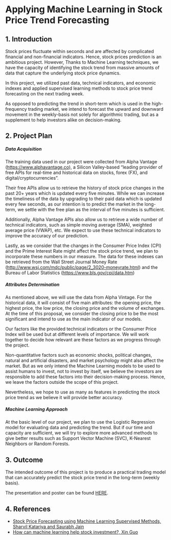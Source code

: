 # Applying Machine Learning in Stock Price Trend Forecasting

## 1. Introduction
Stock prices fluctuate within seconds and are affected by complicated financial and non-financial indicators. Hence, stock prices prediction is an ambitious project. However, Thanks to Machine Learning techniques, we have the capacity of identifying the stock trend from massive amounts of data that capture the underlying stock price dynamics. <br/>

In this project, we utilized past data, technical indicators, and economic indexes and applied supervised learning methods to stock price trend forecasting on the next trading week. <br/>

As opposed to predicting the trend in short-term which is used in the high-frequency trading market, we intend to forecast the upward and downward movement in the weekly-basis not solely for algorithmic trading, but as a supplement to help investors alike on decision-making.<br/>

## 2. Project Plan
##### Data Acquisition
  The training data used in our project were collected from Alpha Vantage (https://www.alphavantage.co), a Silicon Valley-based “leading provider of free APIs for real-time and historical data on stocks, forex (FX), and digital/cryptocurrencies”.<br/>
  
  Their free APIs allow us to retrieve the history of stock price changes in the past 20+ years which is updated every five minutes. While we can increase the timeliness of the data by upgrading to their paid data which is updated every few seconds, as our intention is to predict the market in the long-term, we settle with the free plan as the interval of five minutes is sufficient.<br/>
  
  Additionally, Alpha Vantage APIs also allow us to retrieve a wide number of technical indicators, such as simple moving average (SMA), weighted average price (VWAP), etc. We expect to use these technical indicators to improve the accuracy of our prediction.<br/>
  
  Lastly, as we consider that the changes in the Consumer Price Index (CPI) and the Prime Interest Rate might affect the stock price trend, we plan to incorporate these numbers in our measure. The data for these indexes can be retrieved from the Wall Street Journal Money Rate (http://www.wsj.com/mdc/public/page/2_3020-moneyrate.html) and the Bureau of Labor Statistics (https://www.bls.gov/cpi/data.htm) 

##### Attributes Determination
  As mentioned above, we will use the data from Alpha Vintage. For the historical data, it will consist of five main attributes: the opening price, the highest price, the low price, the closing price and the volume of exchanges. At the time of this proposal, we consider the closing price to be the most significant and intend to use as the main indicator of our models.<br/>
  
  Our factors like the provided technical indicators or the Consumer Price Index will be used but at different levels of importance. We will work together to decide how relevant are these factors as we progress through the project.<br/>
  
  Non-quantitative factors such as economic shocks, political changes, natural and artificial disasters, and market psychology might also affect the market. But as we only intend the Machine Learning models to be used to assist humans to invest, not to invest by itself, we believe the investors are responsible to add these factors into their decision-making process. Hence, we leave the factors outside the scope of this project.<br/>
  
  Nevertheless, we hope to use as many as features in predicting the stock price trend as we believe it will provide better accuracy.

##### Machine Learning Approach
  At the basic level of our project, we plan to use the Logistic Regression model for evaluating data and predicting the trend. But if our time and capacity are sufficient, we will try to explore more advanced methods to give better results such as Support Vector Machine (SVC), K-Nearest Neighbors or Random Forests.

## 3. Outcome
The intended outcome of this project is to produce a practical trading model that can accurately predict the stock price trend in the long-term (weekly basis). <br/>

The presentation and poster can be found [HERE](https://docs.google.com/presentation/d/1uZvwx67-r2J2bys9qXVj92-WZ4FGxlBxRQXRaosgnbk/edit?usp=sharing).

## 4. References
- [Stock Price Forecasting using Machine Learning Supervised Methods, Sharvil Katariya and Saurabh Jain](https://github.com/scorpionhiccup/StockPricePrediction/blob/master/Report.pdf)
- [How can machine learning help stock investment?, Xin Guo](http://cs229.stanford.edu/proj2015/009_report.pdf)
